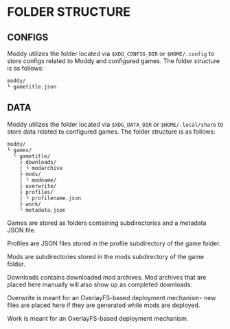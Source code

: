 # FOLDER STRUCTURE

## CONFIGS

Moddy utilizes the folder located via `$XDG_CONFIG_DIR` or `$HOME/.config` to store configs related to Moddy and configured games. The folder structure is as follows:

```
moddy/
└ gametitle.json
```

## DATA

Moddy utilizes the folder located via `$XDG_DATA_DIR` or `$HOME/.local/share` to store data related to configured games. The folder structure is as follows:

```
moddy/
└ games/
  └ gametitle/
    ├ downloads/
    | └ modarchive
    ├ mods/
    | └ modname/
    ├ overwrite/
    ├ profiles/
    | └ profilename.json
    ├ work/
    └ metadata.json
```

Games are stored as folders containing subdirectories and a metadata JSON file.

Profiles are JSON files stored in the profile subdirectory of the game folder.

Mods are subdirectories stored in the mods subdirectory of the game folder.

Downloads contains downloaded mod archives. Mod archives that are placed here manually will also show up as completed downloads.

Overwrite is meant for an OverlayFS-based deployment mechanism- new files are placed here if they are generated while mods are deployed.

Work is meant for an OverlayFS-based deployment mechanism.
